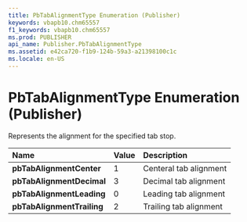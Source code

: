 ```yaml
---
title: PbTabAlignmentType Enumeration (Publisher)
keywords: vbapb10.chm65557
f1_keywords: vbapb10.chm65557
ms.prod: PUBLISHER
api_name: Publisher.PbTabAlignmentType
ms.assetid: e42ca720-f1b9-124b-59a3-a21398100c1c
ms.locale: en-US
---
```



# PbTabAlignmentType Enumeration (Publisher)

Represents the alignment for the specified tab stop.



|**Name**|**Value**|**Description**|
|:-----|:-----|:-----|
| **pbTabAlignmentCenter**|1|Centeral tab alignment|
| **pbTabAlignmentDecimal**|3|Decimal tab alignment|
| **pbTabAlignmentLeading**|0|Leading tab alignment|
| **pbTabAlignmentTrailing**|2|Trailing tab alignment|

